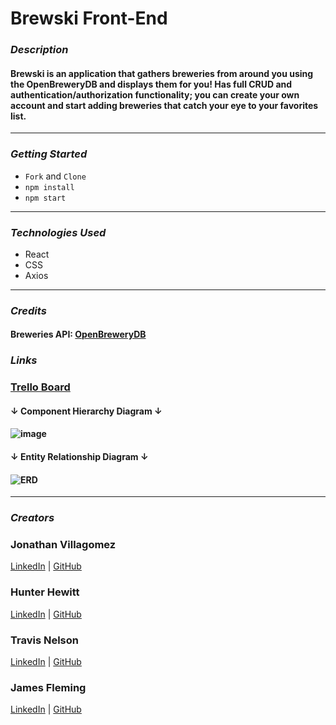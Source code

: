 # Brewski Front-End

### **_Description_**

#### Brewski is an application that gathers breweries from around you using the OpenBreweryDB and displays them for you! Has full CRUD and authentication/authorization functionality; you can create your own account and start adding breweries that catch your eye to your favorites list.

---

### **_Getting Started_**

- `Fork` and `Clone`
- `npm install`
- `npm start`

---

### **_Technologies Used_**

- React
- CSS
- Axios

---

### **_Credits_**

#### Breweries API: [OpenBreweryDB](https://www.openbrewerydb.org/)

### **_Links_**

### [Trello Board](https://trello.com/b/IjF3jDqB/brewski-planner)

#### **↓ Component Hierarchy Diagram ↓**

#### ![image](https://i.imgur.com/PWi36xs.png)

#### **↓ Entity Relationship Diagram ↓**

#### ![ERD](https://i.imgur.com/DA0aCRq.png)

---

### **_Creators_**

### Jonathan Villagomez

[LinkedIn](https://www.linkedin.com/in/jonathanvillagomezhernandez/) |
[GitHub](https://github.com/VillagomezHJonathan)

### Hunter Hewitt

[LinkedIn](https://www.linkedin.com/in/hunterhewitt/) |
[GitHub](https://github.com/HunterHewitt1)

### Travis Nelson

[LinkedIn](https://www.linkedin.com/in/travis-nelson91/) |
[GitHub](https://github.com/tnel91)

### James Fleming

[LinkedIn](https://www.linkedin.com/in/james--fleming/) |
[GitHub](https://github.com/James-fleming394)
